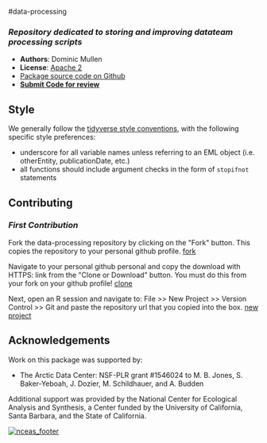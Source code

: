 #data-processing
### *Repository dedicated to storing and improving datateam processing scripts*

- **Authors**: Dominic Mullen
- **License**: [Apache 2](http://opensource.org/licenses/Apache-2.0)
- [Package source code on Github](https://github.com/NCEAS/data-processing)
- [**Submit Code for review**](https://github.com/NCEAS/data-processing/pulls)

## Style
We generally follow the [tidyverse style conventions](http://style.tidyverse.org/), with the following specific style preferences: 

- underscore for all variable names unless referring to an EML object (i.e. otherEntity, publicationDate, etc.)
- all functions should include argument checks in the form of `stopifnot` statements

## Contributing
### *First Contribution* 
Fork the data-processing repository by clicking on the "Fork" button.  This copies the repository 
to your personal github profile. [fork](images/fork.png)

Navigate to your personal github personal and copy the download with HTTPS: link from the "Clone or
Download" button.  You must do this from your fork on your github profile! [clone](images/clone.png)

Next, open an R session and navigate to: File >> New Project >> Version Control >> Git and paste the
repository url that you copied into the box.  [new project](images/new.png)

## Acknowledgements
Work on this package was supported by:

- The Arctic Data Center: NSF-PLR grant #1546024 to M. B. Jones, S. Baker-Yeboah, J. Dozier, M. Schildhauer, and A. Budden

Additional support was provided by the National Center for Ecological Analysis and Synthesis, a Center funded by the University of California, Santa Barbara, and the State of California.

[![nceas_footer](https://www.nceas.ucsb.edu/files/newLogo_0.png)](http://www.nceas.ucsb.edu)
